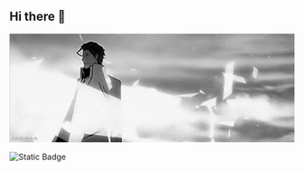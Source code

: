## Hi there 👋

<img src="https://github.com/cylean/cylean/blob/main/Aizen.gif" alt="The unlimited" width="800">

![Static Badge](https://img.shields.io/badge/py-python-blue?style=plastic&logo=python)
